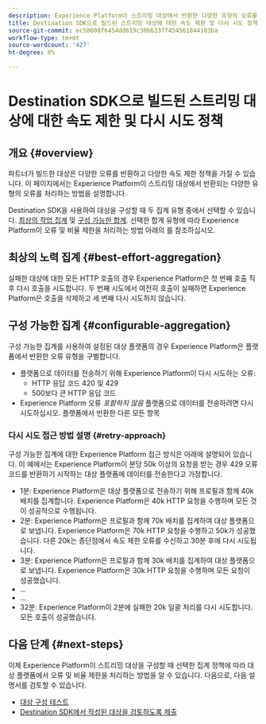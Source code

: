 ```yaml
---
description: Experience Platform이 스트리밍 대상에서 반환한 다양한 유형의 오류를 처리하는 방법과 대상 플랫폼으로 데이터를 다시 보내는 방법을 알아봅니다.
title: Destination SDK으로 빌드된 스트리밍 대상에 대한 속도 제한 및 다시 시도 정책
source-git-commit: ec50608f6454dd619c30b6337f454561844183ba
workflow-type: tm+mt
source-wordcount: '427'
ht-degree: 0%

---
```


# Destination SDK으로 빌드된 스트리밍 대상에 대한 속도 제한 및 다시 시도 정책

## 개요 {#overview}

파트너가 빌드한 대상은 다양한 오류를 반환하고 다양한 속도 제한 정책을 가질 수 있습니다. 이 페이지에서는 Experience Platform이 스트리밍 대상에서 반환되는 다양한 유형의 오류를 처리하는 방법을 설명합니다.

Destination SDK을 사용하여 대상을 구성할 때 두 집계 유형 중에서 선택할 수 있습니다. [최상의 작업 집계](/help/destinations/destination-sdk/destination-configuration.md#best-effort-aggregation) 및 [구성 가능한 합계](/help/destinations/destination-sdk/destination-configuration.md#configurable-aggregation). 선택한 합계 유형에 따라 Experience Platform이 오류 및 비율 제한을 처리하는 방법 아래의 를 참조하십시오.

## 최상의 노력 집계 {#best-effort-aggregation}

실패한 대상에 대한 모든 HTTP 호출의 경우 Experience Platform은 첫 번째 호출 직후 다시 호출을 시도합니다. 두 번째 시도에서 여전히 호출이 실패하면 Experience Platform은 호출을 삭제하고 세 번째 다시 시도하지 않습니다.

## 구성 가능한 집계 {#configurable-aggregation}

구성 가능한 집계를 사용하여 설정된 대상 플랫폼의 경우 Experience Platform은 플랫폼에서 반환한 오류 유형을 구별합니다.

* 플랫폼으로 데이터를 전송하기 위해 Experience Platform이 다시 시도하는 오류:
   * HTTP 응답 코드 420 및 429
   * 500보다 큰 HTTP 응답 코드
* Experience Platform 오류 *포함하지 않음* 플랫폼으로 데이터를 전송하려면 다시 시도하십시오. 플랫폼에서 반환한 다른 모든 항목

### 다시 시도 접근 방법 설명 {#retry-approach}

구성 가능한 집계에 대한 Experience Platform 접근 방식은 아래에 설명되어 있습니다. 이 예에서는 Experience Platform이 분당 50k 이상의 요청을 받는 경우 429 오류 코드를 반환하기 시작하는 대상 플랫폼에 데이터를 전송한다고 가정합니다.

* 1분: Experience Platform은 대상 플랫폼으로 전송하기 위해 프로필과 함께 40k 배치를 집계합니다. Experience Platform은 40k HTTP 요청을 수행하며 모든 것이 성공적으로 수행됩니다.
* 2분: Experience Platform은 프로필과 함께 70k 배치를 집계하여 대상 플랫폼으로 보냅니다. Experience Platform은 70k HTTP 요청을 수행하고 50k가 성공했습니다. 다른 20k는 종단점에서 속도 제한 오류를 수신하고 30분 후에 다시 시도됩니다.
* 3분: Experience Platform은 프로필과 함께 30k 배치를 집계하여 대상 플랫폼으로 보냅니다. Experience Platform은 30k HTTP 요청을 수행하며 모든 요청이 성공했습니다.
* ...
* ...
* 32분: Experience Platform이 2분에 실패한 20k 일괄 처리를 다시 시도합니다. 모든 호출이 성공했습니다.

## 다음 단계 {#next-steps}

이제 Experience Platform이 스트리밍 대상을 구성할 때 선택한 집계 정책에 따라 대상 플랫폼에서 오류 및 비율 제한을 처리하는 방법을 알 수 있습니다. 다음으로, 다음 설명서를 검토할 수 있습니다.

* [대상 구성 테스트](/help/destinations/destination-sdk/test-destination.md)
* [Destination SDK에서 작성된 대상을 검토하도록 제출](/help/destinations/destination-sdk/submit-destination.md)
